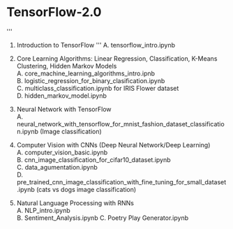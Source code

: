 # TensorFlow-2.0

'''
1. Introduction to TensorFlow 
'''
  A. tensorflow_intro.ipynb
  
2. Core Learning Algorithms: Linear Regression, Classification, K-Means Clustering, Hidden Markov Models \
  A. core_machine_learning_algorithms_intro.ipnb \
  B. logistic_regression_for_binary_clasification.ipynb \
  C. multiclass_classification.ipynb for IRIS Flower dataset\
  D. hidden_markov_model.ipynb 
    
3. Neural Network with TensorFlow  \
  A. neural_network_with_tensorflow_for_mnist_fashion_dataset_classification.ipynb (Image classification) 
  
4. Computer Vision with CNNs (Deep Neural Network/Deep Learning) \
  A. computer_vision_basic.ipynb \
  B. cnn_image_classification_for_cifar10_dataset.ipynb \
  C. data_agumentation.ipynb \
  D. pre_trained_cnn_image_classification_with_fine_tuning_for_small_dataset.ipynb (cats vs dogs image classification)

5. Natural Language Processing with RNNs \
  A. NLP_intro.ipynb \
  B. Sentiment_Analysis.ipynb
  C. Poetry Play Generator.ipynb
  

